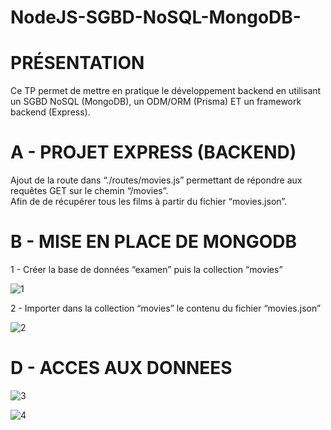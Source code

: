 # NodeJS-SGBD-NoSQL-MongoDB-
# PRÉSENTATION
Ce TP  permet de mettre en pratique le développement backend en utilisant un SGBD NoSQL (MongoDB), un ODM/ORM (Prisma) ET un framework backend (Express).<br>
# A - PROJET EXPRESS (BACKEND)
Ajout de  la route dans “./routes/movies.js” permettant de répondre aux requêtes GET sur le chemin “/movies”.<br>
Afin de de récupérer tous les films à partir du fichier “movies.json”.
# B - MISE EN PLACE DE MONGODB
1 - Créer la base de données “examen” puis la collection “movies”<br>

![1](https://user-images.githubusercontent.com/98979712/153946305-6d14c964-c99a-405f-96fe-2b4b67813d44.png)

2 - Importer dans la collection “movies” le contenu du fichier “movies.json”<br>

![2](https://user-images.githubusercontent.com/98979712/153946319-da349e54-6d9e-456a-b105-49550c2e4ac8.png)

# D - ACCES AUX DONNEES
![3](https://user-images.githubusercontent.com/98979712/153946323-db316f56-f9cb-4441-99af-e7625dc28907.png)

![4](https://user-images.githubusercontent.com/98979712/153946333-18101e31-9a72-4838-b99d-f96c487c4b9e.png)
